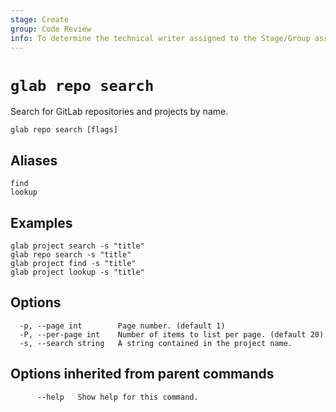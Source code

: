 ```yaml
---
stage: Create
group: Code Review
info: To determine the technical writer assigned to the Stage/Group associated with this page, see https://about.gitlab.com/handbook/product/ux/technical-writing/#assignments
---
```


<!--
This documentation is auto generated by a script.
Please do not edit this file directly. Run `make gen-docs` instead.
-->

# `glab repo search`

Search for GitLab repositories and projects by name.

```plaintext
glab repo search [flags]
```

## Aliases

```plaintext
find
lookup
```

## Examples

```plaintext
glab project search -s "title"
glab repo search -s "title"
glab project find -s "title"
glab project lookup -s "title"

```

## Options

```plaintext
  -p, --page int        Page number. (default 1)
  -P, --per-page int    Number of items to list per page. (default 20)
  -s, --search string   A string contained in the project name.
```

## Options inherited from parent commands

```plaintext
      --help   Show help for this command.
```
